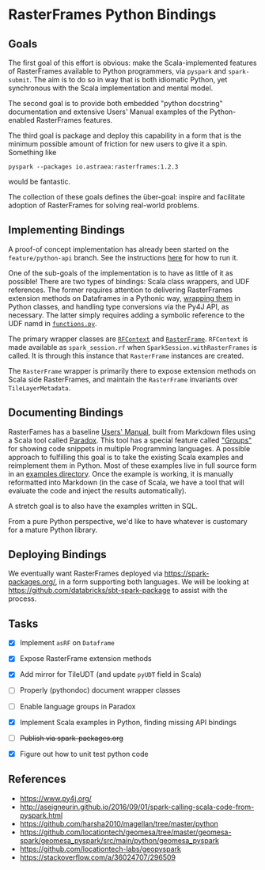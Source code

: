 # RasterFrames Python Bindings

## Goals

The first goal of this effort is obvious: make the Scala-implemented features of RasterFrames available to Python programmers, via `pyspark` and `spark-submit`. The aim is to do so in way that is both idiomatic Python, yet synchronous with the Scala implementation and mental model.

The second goal is to provide both embedded "python docstring" documentation and extensive Users' Manual examples of the Python-enabled RasterFrames features.

The third goal is package and deploy this capability in a form that is the minimum possible amount of friction for new users to give it a spin. Something like 

    pyspark --packages io.astraea:rasterframes:1.2.3
    
would be fantastic.

The collection of these goals defines the über-goal: inspire and facilitate adoption of RasterFrames for solving real-world problems.

## Implementing Bindings

A proof-of concept implementation has already been started on the `feature/python-api` branch.
See the instructions [here](https://github.com/s22s/raster-frames/tree/feature/python-api/python/README.rst) for how to run it. 

One of the sub-goals of the implementation is to have as little of it as possible! There are two types of bindings: Scala class wrappers, and UDF references. The former requires attention to delivering RasterFrames extension methods on Dataframes in a Pythonic way, [wrapping them](https://github.com/s22s/raster-frames/blob/feature/python-api/python/pyrasterframes/__init__.py) in Python classes, and handling type conversions via the Py4J API, as necessary. The latter simply requires adding a symbolic reference to the UDF namd in [`functions.py`](https://github.com/s22s/raster-frames/blob/feature/python-api/python/pyrasterframes/functions.py).

The primary wrapper classes are [`RFContext`](https://github.com/s22s/raster-frames/blob/47a6f1af4c601ce75baf32b440bc3943d6e92f09/python/pyrasterframes/__init__.py#L12-L22) and [`RasterFrame`](https://github.com/s22s/raster-frames/blob/47a6f1af4c601ce75baf32b440bc3943d6e92f09/python/pyrasterframes/__init__.py#L25-L52). `RFContext` is made available as  `spark_session.rf` when `SparkSession.withRasterFrames` is called. It is through this instance that `RasterFrame` instances are created.

The `RasterFrame` wrapper is primarily there to expose extension methods on Scala side RasterFrames, and maintain the `RasterFrame` invariants over `TileLayerMetadata`.

## Documenting Bindings

RasterFames has a baseline [Users' Manual](http://rasterframes.io/index.html), built from Markdown files using a Scala tool called [Paradox](https://developer.lightbend.com/docs/paradox/latest/index.html). This tool has a special feature called ["Groups"](https://developer.lightbend.com/docs/paradox/latest/features/groups.html
) for showing code snippets in multiple Programming languages. A possible approach to fulfilling this goal is to take the existing Scala examples and reimplement them in Python. Most of these examples live in full source form in an [examples directory](https://github.com/s22s/raster-frames/tree/develop/src/test/scala/examples). Once the example is working, it is manually reformatted into Markdown (in the case of Scala, we have a tool that will evaluate the code and inject the results automatically). 

A stretch goal is to also have the examples written in SQL.

From a pure Python perspective, we'd like to have whatever is customary for a mature Python library.

## Deploying Bindings

We eventually want RasterFrames deployed via https://spark-packages.org/, in a form supporting both languages. We will be looking at https://github.com/databricks/sbt-spark-package to assist with the process.

## Tasks

* [x] Implement `asRF` on `Dataframe`
* [x] Expose RasterFrame extension methods
* [x] Add mirror for TileUDT (and update `pyUDT` field in Scala)
* [ ] Properly (pythondoc) document wrapper classes
* [ ] Enable language groups in Paradox
* [x] Implement Scala examples in Python, finding missing API bindings
* [ ] ~~Publish via spark-packages.org~~
* [x] Figure out how to unit test python code


## References

* https://www.py4j.org/
* http://aseigneurin.github.io/2016/09/01/spark-calling-scala-code-from-pyspark.html
* https://github.com/harsha2010/magellan/tree/master/python
* https://github.com/locationtech/geomesa/tree/master/geomesa-spark/geomesa_pyspark/src/main/python/geomesa_pyspark
* https://github.com/locationtech-labs/geopyspark
* https://stackoverflow.com/a/36024707/296509
